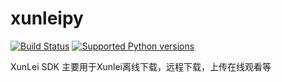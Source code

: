 xunleipy
========
[![Build Status](https://travis-ci.org/lazygunner/xunleipy.svg?branch=master)](https://travis-ci.org/lazygunner/xunleipy)
[![Supported Python versions](https://pypip.in/py_versions/xunleipy/badge.svg)](https://pypi.python.org/pypi/xunleipy)

XunLei SDK
主要用于Xunlei离线下载，远程下载，上传在线观看等
